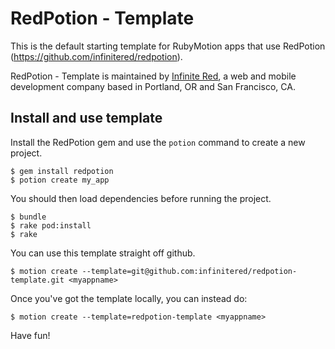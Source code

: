 RedPotion - Template
===================

This is the default starting template for RubyMotion apps that use RedPotion (https://github.com/infinitered/redpotion).

RedPotion - Template is maintained by [Infinite Red](http://infinite.red), a web and mobile development company based in Portland, OR and San Francisco, CA.

## Install and use template

Install the RedPotion gem and use the `potion` command to create a new project.

  ```
  $ gem install redpotion
  $ potion create my_app
  ```

You should then load dependencies before running the project.

  ```
  $ bundle
  $ rake pod:install
  $ rake
  ```

You can use this template straight off github.

  `$ motion create --template=git@github.com:infinitered/redpotion-template.git <myappname>`

Once you've got the template locally, you can instead do:

  `$ motion create --template=redpotion-template <myappname>`


Have fun!
